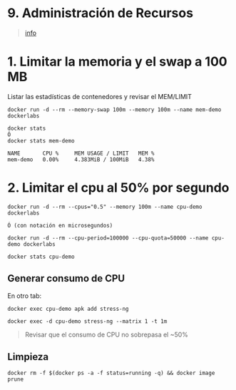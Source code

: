 # 9. Administración de Recursos <!-- omit in TOC -->

> [info](https://docs.docker.com/config/containers/resource_constraints/)

# 1. Limitar la memoria y el swap a 100 MB

Listar las estadísticas de contenedores y revisar el MEM/LIMIT

```vim
docker run -d --rm --memory-swap 100m --memory 100m --name mem-demo dockerlabs

docker stats
Ó
docker stats mem-demo
```
```
NAME       CPU %     MEM USAGE / LIMIT   MEM %
mem-demo   0.00%     4.383MiB / 100MiB   4.38%
```

# 2. Limitar el cpu al 50% por segundo

```vim
docker run -d --rm --cpus="0.5" --memory 100m --name cpu-demo dockerlabs

Ó (con notación en microsegundos)

docker run -d --rm --cpu-period=100000 --cpu-quota=50000 --name cpu-demo dockerlabs

docker stats cpu-demo

```

## Generar consumo de CPU

En otro tab:

```vim
docker exec cpu-demo apk add stress-ng

docker exec -d cpu-demo stress-ng --matrix 1 -t 1m
```

> Revisar que el consumo de CPU no sobrepasa el ~50%


## Limpieza
```
docker rm -f $(docker ps -a -f status=running -q) && docker image prune
```
